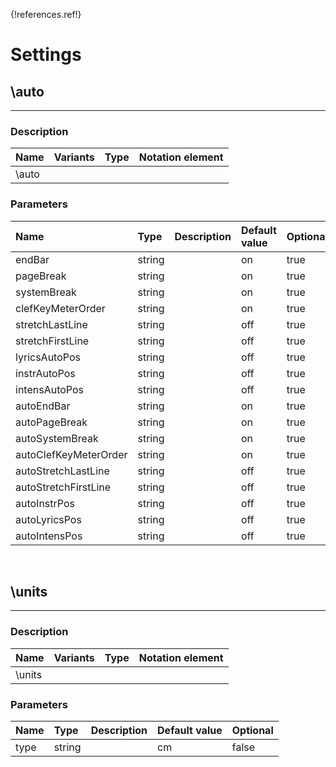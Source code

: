 {!references.ref!}

# Settings


## \auto

-------

### Description

| Name | Variants | Type | Notation element |
| :----| :--------| :----| :----------------|
| \auto |


### Parameters
 
| Name        	| Type   | Description    | Default value  | Optional |
| :------------ |:-------| :--------------| :------------- | :--------|  
| endBar     | string   |   | on   | true |
| pageBreak     | string   |   | on   | true |
| systemBreak     | string   |   | on   | true |
| clefKeyMeterOrder     | string   |   | on   | true |
| stretchLastLine     | string   |   | off   | true |
| stretchFirstLine     | string   |   | off   | true |
| lyricsAutoPos     | string   |   | off   | true |
| instrAutoPos     | string   |   | off   | true |
| intensAutoPos     | string   |   | off   | true |
| autoEndBar     | string   |   | on   | true |
| autoPageBreak     | string   |   | on   | true |
| autoSystemBreak     | string   |   | on   | true |
| autoClefKeyMeterOrder     | string   |   | on   | true |
| autoStretchLastLine     | string   |   | off   | true |
| autoStretchFirstLine     | string   |   | off   | true |
| autoInstrPos     | string   |   | off   | true |
| autoLyricsPos     | string   |   | off   | true |
| autoIntensPos     | string   |   | off   | true |




<br />


## \units

-------

### Description

| Name | Variants | Type | Notation element |
| :----| :--------| :----| :----------------|
| \units |


### Parameters
 
| Name        	| Type   | Description    | Default value  | Optional |
| :------------ |:-------| :--------------| :------------- | :--------|  
| type     | string   |   | cm   | false |"


<br />

